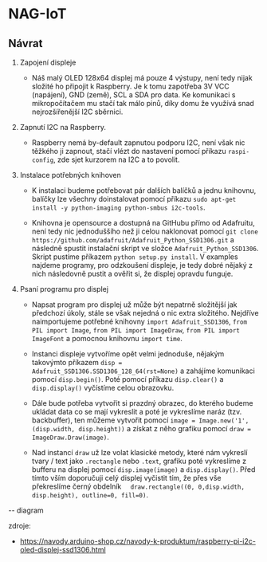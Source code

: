 # NAG-IoT
## Návrat

1. Zapojení displeje
    - Náš malý OLED 128x64 displej má pouze 4 výstupy, není tedy nijak složité ho připojit k Raspberry. Je k tomu zapotřeba 3V VCC (napájení), GND (země), SCL a SDA pro data. Ke komunikaci s mikropočítačem mu stačí tak málo pinů, díky domu že využívá snad nejrozšířenější I2C sběrnici.

2. Zapnutí I2C na Raspberry. 
    - Raspberry nemá by-default zapnutou podporu I2C, není však nic těžkého ji zapnout, stačí vlézt do nastavení pomocí příkazu `raspi-config`, zde sjet kurzorem na I2C a to povolit.

3. Instalace potřebných knihoven
    - K instalaci budeme potřebovat pár dalších balíčků a jednu knihovnu, balíčky lze všechny doinstalovat pomocí příkazu `sudo apt-get install -y python-imaging python-smbus i2c-tools`.

    - Knihovna je opensource a dostupná na GitHubu přímo od Adafruitu, není tedy nic jednoduššího než ji celou naklonovat pomocí `git clone https://github.com/adafruit/Adafruit_Python_SSD1306.git` a následně spustit instalační skript ve složce `Adafruit_Python_SSD1306`. Skript pustíme příkazem `python setup.py install`. V examples najdeme programy, pro odzkoušení displeje, je tedy dobré nějaký z nich následovně pustit a ověřit si, že displej opravdu funguje.

4. Psaní programu pro displej
    - Napsat program pro displej už může být nepatrně složitější jak předchozí úkoly, stále se však nejedná o nic extra složitého. Nejdříve naimportujeme potřebné knihovny `import Adafruit_SSD1306`, `from PIL import Image`, `from PIL import ImageDraw`, `from PIL import ImageFont` a pomocnou knihovnu `import time`.

    - Instanci displeje vytvoříme opět velmi jednoduše, nějakým takovýmto příkazem `disp = Adafruit_SSD1306.SSD1306_128_64(rst=None)` a zahájíme komunikaci pomocí `disp.begin()`. Poté pomocí příkazu `disp.clear()` a `disp.display()` vyčístíme celou obrazovku.

    - Dále bude potřeba vytvořit si prazdný obrazec, do kterého budeme ukládat data co se mají vykreslit a poté je vykreslíme naráz (tzv. backbuffer), ten můžeme vytvořit pomocí `image = Image.new('1', (disp.width, disp.height))` a získat z něho grafiku pomocí `draw = ImageDraw.Draw(image)`. 

    - Nad instancí `draw` už lze volat klasické metody, které nám vykreslí tvary / text jako `.rectangle` nebo `.text`, grafiku poté vykreslíme z bufferu na displej pomocí `disp.image(image)` a `disp.display()`. Před tímto vším doporučuji celý displej vyčistit tím, že přes vše překreslíme černý obdelník `  draw.rectangle((0, 0,disp.width, disp.height), outline=0, fill=0)`. 


-- diagram

zdroje:
- https://navody.arduino-shop.cz/navody-k-produktum/raspberry-pi-i2c-oled-displej-ssd1306.html